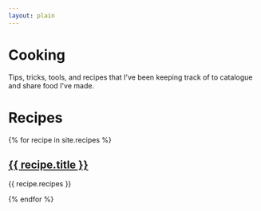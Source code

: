 ```yaml
---
layout: plain
---
```


# Cooking
Tips, tricks, tools, and recipes that I've been keeping track of to catalogue and share food I've made.

# Recipes
{% for recipe in site.recipes %}
<h2><a href="{{ recipe.url }}">{{ recipe.title }}</a></h2>
<p>{{ recipe.recipes }}</p>
{% endfor %}
